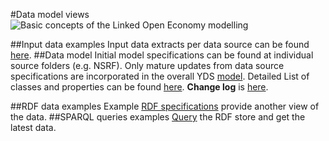 #Data model views
![Basic concepts of the Linked Open Economy modelling](https://dl.dropboxusercontent.com/u/4447272/YDS%20model%20Concepts%20non%20techie%20short.jpg)

##Input data examples
Input data extracts per data source can be found [here](https://github.com/YourDataStories/ontology/blob/master/Overall%20model/Input%20Data%20Examples.md).
##Data model
Initial model specifications can be found at individual source folders (e.g. NSRF). Only mature updates from data source specifications are incorporated in the overall YDS [model](https://github.com/YourDataStories/ontology/blob/master/Overall%20model/YDS%20model.owl). 
Detailed List of classes and properties can be found [here](https://docs.google.com/spreadsheets/d/1xMiTAk7mXhGPnSU4-qspiYaN15ur4v3J0lU8qYODtzk/edit#gid=481927591).
**Change log** is [here](https://github.com/YourDataStories/ontology/blob/master/Overall%20model/CHANGELOG.md).

##RDF data examples
Example [RDF specifications](https://github.com/YourDataStories/ontology/blob/master/Overall%20model/RDF%20Data%20Examples.md) provide another view of the data.
##SPARQL queries examples
[Query](https://github.com/YourDataStories/ontology/blob/master/Overall%20model/SPARQL%20queries.md) the RDF store and get the latest data.
